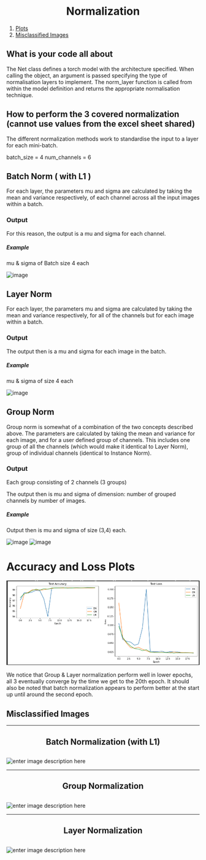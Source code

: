 <h1 align="center"> Normalization</h1>

1. [Plots](https://github.com/madhucharan/EVA6/blob/main/S6/README.md#accuracy-and-loss-plots)
2. [Misclassified Images](https://github.com/madhucharan/EVA6/blob/main/S6/README.md#misclassified-images)

## What is your code all about

The Net class defines a torch model with the architecture specified. When calling the object, an argument is passed specifying the type of normalisation layers to implement. The norm_layer function is called from within the model definition and returns the appropriate normalisation technique.

## How to perform the 3 covered normalization (cannot use values from the excel sheet shared)

The different normalization methods work to standardise the input to a layer for each mini-batch.

batch_size = 4
num_channels = 6

## Batch Norm ( with L1 )

For each layer, the parameters mu and sigma are calculated by taking the mean and variance respectively, of each channel across all the input images within a batch.

### Output

For this reason, the output is a mu and sigma for each channel.

##### Example

mu & sigma of Batch size 4 each

![image](https://user-images.githubusercontent.com/7797349/121754676-0e79cd00-caca-11eb-85b6-4ddd0049db49.png)

## Layer Norm

For each layer, the parameters mu and sigma are calculated by taking the mean and variance respectively, for all of the channels but for each image within a batch.

### Output

The output then is a mu and sigma for each image in the batch.

##### Example

mu & sigma of size 4 each

![image](https://user-images.githubusercontent.com/7797349/121755709-bee8d080-cacc-11eb-984e-504eecd8a3d3.png)

## Group Norm

Group norm is somewhat of a combination of the two concepts described above. The parameters are calculated by taking the mean and variance for each image, and for a user defined group of channels. This includes one group of all the channels (which would make it identical to Layer Norm), group of individual channels (identical to Instance Norm).

### Output

Each group consisting of 2 channels (3 groups)

The output then is mu and sigma of dimension:
number of grouped channels by number of images.

##### Example

Output then is mu and sigma of size (3,4) each.

![image](https://user-images.githubusercontent.com/7797349/121755932-56e6ba00-cacd-11eb-902f-65f1375bcc3b.png)
![image](https://user-images.githubusercontent.com/7797349/121755956-6534d600-cacd-11eb-82a9-cef57ee5605f.png)

# Accuracy and Loss Plots

![enter image description here](https://github.com/narasimhachakravarti/EVA7/blob/main/Images/s6_graphs.png)

We notice that Group & Layer normalization perform well in lower epochs, all 3 eventually converge by the time we get to the 20th epoch. It should also be noted that batch normalization appears to perform better at the start up until around the second epoch.

## Misclassified Images

---

## <h2 align="center">Batch Normalization (with L1)<h2>

![enter image description here](https://i.postimg.cc/d3v4b0WX/image.png)

---

## <h2 align="center">Group Normalization<h2>

![enter image description here](https://i.postimg.cc/13gcY6mX/image.png)

---

## <h2 align="center">Layer Normalization<h2>

![enter image description here](https://i.postimg.cc/L8ZLVpDZ/image.png)
